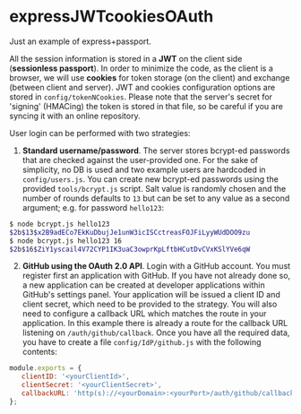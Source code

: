 # expressJWTcookiesOAuth

Just an example of express+passport. 

All the session information is stored in a __JWT__ on the client side (__sessionless passport__). In order to minimize the code, as the client is a browser, we will use __cookies__ for token storage (on the client) and exchange (between client and server). JWT and cookies configuration options are stored in `config/tokenNCookies`. Please note that the server's secret for 'signing' (HMACing) the token is stored in that file, so be careful if you are syncing it with an online repository.

User login can be performed with two strategies:
 1. __Standard username/password__. The server stores bcrypt-ed passwords that are checked against the user-provided one. For the sake of simplicity, no DB is used and two example users are hardcoded in `config/users.js`. You can create new bcrypt-ed passwords using the provided `tools/bcrypt.js` script. Salt value is randomly chosen and the number of rounds defaults to `13` but can be set to any value as a second argument; e.g. for password `hello123`:
 ```bash
$ node bcrypt.js hello123
$2b$13$x2B9adECo7EkKuDbujJe1unW3icISCctreasFOJFiLyyWUdDOO9zu
$ node bcrypt.js hello123 16
$2b$16$ZiY1yscail4V72CYP1IK3uaC3owprKpLftbHCutDvCVxKSlYVe6qW
 ```
 2. __GitHub using the OAuth 2.0 API__. Login with a GitHub account. You must register first an application with GitHub. If you have not already done so, a new application can be created at developer applications within GitHub's settings panel. Your application will be issued a client ID and client secret, which need to be provided to the strategy. You will also need to configure a callback URL which matches the route in your application. In this example there is already a route for the callback URL listening on `/auth/github/callback`. Once you have all the required data, you have to create a file `config/IdP/github.js` with the following contents:
 ```javascript
 module.exports = {
    clientID: '<yourClientId>',
    clientSecret: '<yourClientSecret>',
    callbackURL: 'http(s)://<yourDomain>:<yourPort>/auth/github/callback'
};
 ```